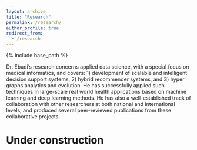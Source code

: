 ```yaml
---
layout: archive
title: "Research"
permalink: /research/
author_profile: true
redirect_from:
  - /research
---
```


{% include base_path %}


Dr. Ebadi’s research concerns applied data science, with a special focus on medical informatics, and covers: 1) development of scalable and intelligent decision support systems, 2) hybrid recommender systems, and 3) hyper graphs analytics and evolution. He has successfully applied such techniques in large-scale real world health applications based on machine learning and deep learning methods. He has also a well-established track of collaboration with other researchers at both national and international levels, and produced several peer-reviewed publications from these collaborative projects. 

# Under construction
